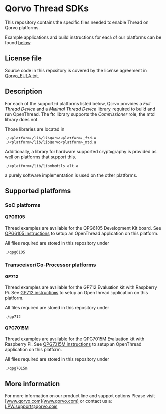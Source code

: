 # Qorvo Thread SDKs

This repository contains the specific files needed to enable Thread on Qorvo platforms.

Example applications and build instructions for each of our platforms can be found [below](#supported-platforms).

## License file

Source code in this repository is covered by the license agreement in [Qorvo_EULA.txt](Qorvo_EULA.txt).

## Description

For each of the supported platforms listed below, Qorvo provides a *Full Thread Device* and a *Minimal Thread Device* library,
required to build and run OpenThread. The ftd library supports the *Commissioner* role, the mtd library does not.

Those libraries are located in

    ./<platform>/lib/libQorvo<platform>_ftd.a
    ./<platform>/lib/libQorvo<platform>_mtd.a

Additionally, a library for hardware supported cryptography is provided as well on platforms that support this.

    ./<platform>/lib/libmbedtls_alt.a

a purely software implementation is used on the other platforms.

## Supported platforms

### SoC platforms
#### QPG6105

Thread examples are available for the QPG6105 Development Kit board. See [QPG6105 instructions](qpg6105/doc/README.md) to setup an OpenThread application on this platform.

All files required are stored in this repository under

    ./qpg6105

### Transceiver/Co-Processor platforms

#### GP712

Thread examples are available for the GP712 Evaluation kit with Raspberry Pi. See [GP712 instructions](gp712/doc/README.md) to setup an OpenThread application on this platform.

All files required are stored in this repository under

    ./gp712

#### QPG7015M

Thread examples are available for the QPG7015M Evaluation kit with Raspberry Pi. See [QPG7015M instructions](qpg7015m/doc/README.md) to setup an OpenThread application on this platform.

All files required are stored in this repository under

    ./qpg7015m

## More information

For more information on our product line and support options
Please visit [www.qorvo.com](www.qorvo.com)
or contact us at <LPW.support@qorvo.com>
